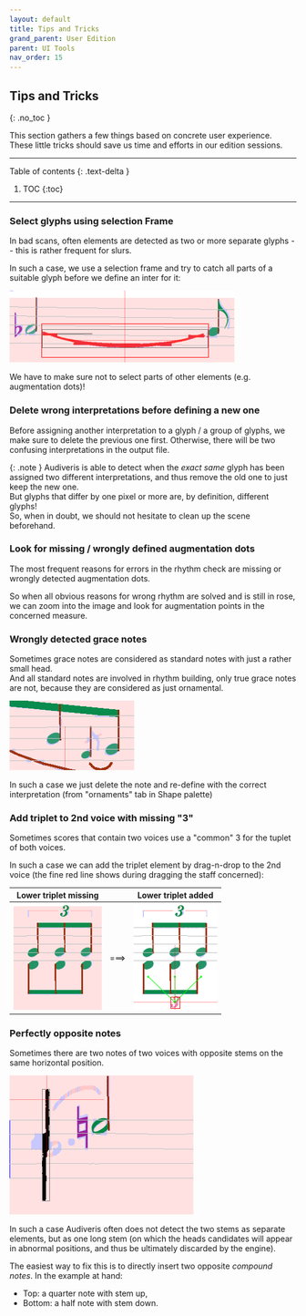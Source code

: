 ```yaml
---
layout: default
title: Tips and Tricks
grand_parent: User Edition
parent: UI Tools
nav_order: 15
---
```

## Tips and Tricks
{: .no_toc }

This section gathers a few things based on concrete user experience.
These little tricks should save us time and efforts in our edition sessions.

---
Table of contents
{: .text-delta }

1. TOC
{:toc}
---

### Select glyphs using selection Frame

In bad scans, often elements are detected as two or more separate glyphs
-- this is rather frequent for slurs.

In such a case, we use a selection frame and try to catch all parts of a suitable glyph before we
define an inter for it:

![](../assets/images/selection_frame.png)

We have to make sure not to select parts of other elements (e.g. augmentation dots)!

### Delete wrong interpretations before defining a new one

Before assigning another interpretation to a glyph / a group of glyphs, we make sure to delete
the previous one first.
Otherwise, there will be two confusing interpretations in the output file.

{: .note }
Audiveris is able to detect when the *exact same* glyph has been assigned two different
interpretations, and thus remove the old one to just keep the new one.   
But glyphs that differ by one pixel or more are, by definition, different glyphs!   
So, when in doubt, we should not hesitate to clean up the scene beforehand.

### Look for missing / wrongly defined augmentation dots

The most frequent reasons for errors in the rhythm check are missing or wrongly detected
augmentation dots.

So when all obvious reasons for wrong rhythm are solved and is still in rose,
we can zoom into the image and look for augmentation points in the concerned measure.

### Wrongly detected grace notes

Sometimes grace notes are considered as standard notes with just a rather small head.   
And all standard notes are involved in rhythm building, only true grace notes are not,
because they are considered as just ornamental.

![](../assets/images/wrong_grace_note.png)

In such a case we just delete the note and re-define with the correct interpretation
(from "ornaments" tab in Shape palette)

### Add triplet to 2nd voice with missing "3"

Sometimes scores that contain two voices use a "common" 3 for the tuplet of both voices.

In such a case we can add the triplet element by drag-n-drop to the 2nd voice
(the fine red line shows during dragging the staff concerned):

| Lower triplet missing |     | Lower triplet added  |
|         :---:         |:---:|       :---:          |
|![](../assets/images/triplet_with_missing_3.png) | ===> |![](../assets/images/added_triplet.png)|

### Perfectly opposite notes

Sometimes there are two notes of two voices with opposite stems on the same horizontal position.

![](../assets/images/two_stems_in_line.png)

In such a case Audiveris often does not detect the two stems as separate elements, but as one long
stem (on which the heads candidates will appear in abnormal positions,
and thus be ultimately discarded by the engine).

The easiest way to fix this is to directly insert two opposite *compound notes*.
In the example at hand:
* Top: a quarter note with stem up,
* Bottom: a half note with stem down.
